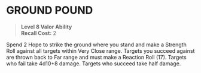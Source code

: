 # GROUND POUND

> **Level 8 Valor Ability**  
> **Recall Cost:** 2

Spend 2 Hope to strike the ground where you stand and make a Strength Roll against all targets within Very Close range. Targets you succeed against are thrown back to Far range and must make a Reaction Roll (17). Targets who fail take 4d10+8 damage. Targets who succeed take half damage.
